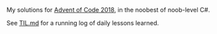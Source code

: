 My solutions for [Advent of Code 2018](https://adventofcode.com/2018/), in the noobest of noob-level C#.

See [TIL.md](TIL.md) for a running log of daily lessons learned.
